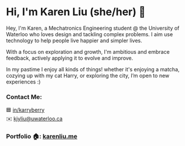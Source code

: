 # Hi, I'm Karen Liu (she/her) 💜
Hey, I'm Karen, a Mechatronics Engineering student @ the University of Waterloo who loves design and tackling complex problems. I aim use technology to help people live happier and simpler lives.

With a focus on exploration and growth, I'm ambitious and embrace feedback, actively applying it to evolve and improve.

In my pastime I enjoy all kinds of things! whether it's enjoying a matcha, cozying up with my cat Harry, or exploring the city, I’m open to new experiences :)

### Contact Me:  
🟦 [in/karryberry](https://www.linkedin.com/in/karryberry/)  
✉️ kjyliu@uwaterloo.ca 

### Portfolio 🏠: [karenliu.me](https://www.karenliu.me/)
